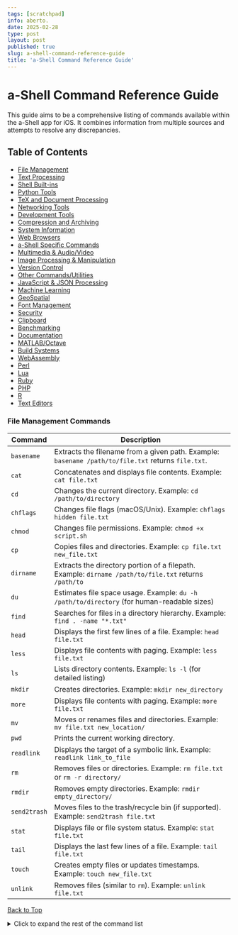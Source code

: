 ```yaml
---
tags: [scratchpad]
info: aberto.
date: 2025-02-28
type: post
layout: post
published: true
slug: a-shell-command-reference-guide
title: 'a-Shell Command Reference Guide'
---
```

# a-Shell Command Reference Guide

This guide aims to be a comprehensive listing of commands available within the a-Shell app for iOS.  It combines information from multiple sources and attempts to resolve any discrepancies.

## Table of Contents

- [File Management](#file-management)
- [Text Processing](#text-processing)
- [Shell Built-ins](#shell-built-ins)
- [Python Tools](#python-tools)
- [TeX and Document Processing](#tex-tools)
- [Networking Tools](#networking-tools)
- [Development Tools](#development-tools)
- [Compression and Archiving](#compression-archiving)
- [System Information](#system-information)
- [Web Browsers](#web-browsers)
- [a-Shell Specific Commands](#a-shell-commands)
- [Multimedia & Audio/Video](#multimedia)
- [Image Processing & Manipulation](#image-processing)
- [Version Control](#version-control)
- [Other Commands/Utilities](#other)
- [JavaScript  & JSON Processing](#javascript-json)
- [Machine Learning](#machine-learning)
- [GeoSpatial](#geospatial)
- [Font Management](#font-management)
- [Security](#security)
- [Clipboard](#clipboard)
- [Benchmarking](#benchmarking)
- [Documentation](#documentation)
- [MATLAB/Octave](#matlab-octave)
- [Build Systems](#build-systems)
- [WebAssembly](#webassembly)
- [Perl](#perl)
- [Lua](#lua)
- [Ruby](#ruby)
- [PHP](#php)
- [R](#r)
- [Text Editors](#text-editors)


### <a name="file-management"></a>File Management Commands

| Command | Description |
|---|---|
| `basename` | Extracts the filename from a given path.  Example: `basename /path/to/file.txt` returns `file.txt`. |
| `cat` | Concatenates and displays file contents. Example: `cat file.txt` |
| `cd` | Changes the current directory. Example: `cd /path/to/directory` |
| `chflags` | Changes file flags (macOS/Unix). Example: `chflags hidden file.txt` |
| `chmod` | Changes file permissions. Example: `chmod +x script.sh` |
| `cp` | Copies files and directories. Example: `cp file.txt new_file.txt` |
| `dirname` | Extracts the directory portion of a filepath. Example: `dirname /path/to/file.txt` returns `/path/to` |
| `du` | Estimates file space usage. Example: `du -h /path/to/directory` (for human-readable sizes) |
| `find` | Searches for files in a directory hierarchy. Example: `find . -name "*.txt"` |
| `head` | Displays the first few lines of a file. Example: `head file.txt` |
| `less` | Displays file contents with paging. Example: `less file.txt` |
| `ls` | Lists directory contents. Example: `ls -l` (for detailed listing) |
| `mkdir` | Creates directories. Example: `mkdir new_directory` |
| `more` | Displays file contents with paging. Example: `more file.txt` |
| `mv` | Moves or renames files and directories. Example: `mv file.txt new_location/` |
| `pwd` | Prints the current working directory. |
| `readlink` | Displays the target of a symbolic link. Example: `readlink link_to_file` |
| `rm` | Removes files or directories. Example: `rm file.txt` or `rm -r directory/` |
| `rmdir` | Removes empty directories. Example: `rmdir empty_directory/` |
| `send2trash` | Moves files to the trash/recycle bin (if supported). Example: `send2trash file.txt` |
| `stat` | Displays file or file system status. Example: `stat file.txt` |
| `tail` | Displays the last few lines of a file. Example: `tail file.txt` |
| `touch` | Creates empty files or updates timestamps. Example: `touch new_file.txt` |
| `unlink` | Removes files (similar to `rm`). Example: `unlink file.txt` |


[Back to Top](#table-of-contents)

<details>
  <summary>Click to expand the rest of the command list</summary>

### <a name="text-processing"></a>Text Processing Commands

| Command | Description |
|---|---|
| `awk` | Pattern-scanning and text-processing language. Example: `awk '{print $1}' file.txt` (prints the first field of each line) |
| `egrep` | Searches for lines matching a regular expression (extended grep). Example: `egrep "pattern" file.txt` |
| `fgrep` | Searches for lines matching a fixed string (fast grep). Example: `fgrep "string" file.txt` |
| `grep` | Searches for lines matching a pattern. Example: `grep "pattern" file.txt` |
| `multimarkdown` | Converts MultiMarkdown to HTML. Example: `multimarkdown file.md > file.html` |
| `piconv` | Converts text encodings. Example: `piconv -f utf-8 -t latin1 file.txt` |
| `sed` | Stream editor for filtering and transforming text. Example: `sed 's/old/new/g' file.txt` (replaces "old" with "new") |
| `sort` | Sorts lines of text files. Example: `sort file.txt` |
| `tr` | Translates or deletes characters. Example: `tr 'a-z' 'A-Z' < file.txt` (converts to uppercase) |
| `uniq` | Removes duplicate lines from sorted input. Example: `sort file.txt | uniq` |
| `wc` | Counts words, lines, and characters in files. Example: `wc file.txt` |
| `wordcloud_cli` | Generates word clouds. Example: `wordcloud_cli --text file.txt --imagefile wordcloud.png` |
| `xargs` | Builds and executes command lines from standard input. Example: `find . -name "*.txt" | xargs grep "pattern"` |


[Back to Top](#table-of-contents)


### <a name="shell-built-ins"></a>Shell Built-ins

| Command | Description |
|---|---|
| `alias` | Creates or displays aliases for commands. Example: `alias la="ls -la"` |
| `apropos` | Searches for commands by keyword in man pages. Example: `apropos search` |
| `bg` | Resumes a suspended job in the background. |
| `call` | Calls a shell function. Example: `call my_function` |
| `clear` | Clears the terminal screen. |
| `command` | Executes a command, bypassing aliases and functions. |
| `echo` | Displays a line of text. Example: `echo "Hello, world!"` |
| `env` | Displays or sets environment variables. Example: `env` or `env MY_VAR=value` |
| `eval` | Evaluates arguments as a shell command. |
| `exec` | Replaces the current shell with a command. |
| `exit` | Exits the current shell. |
| `export` | Sets environment variables. Example: `export MY_VAR=value` |
| `expr` | Evaluates expressions. Example: `expr 5 + 2` |
| `fg` | Brings a background job to the foreground. |
| `getopts` | Parses command-line options. |
| `hash` | Remembers the full path of commands. |
| `help` | Displays help information about commands. Example: `help cd` |
| `history` | Displays command history. |
| `jobs` | Lists active jobs. |
| `kill` | Sends a signal to a process. |
| `printenv` | Prints environment variables. |
| `read` | Reads a line from standard input. |
| `rehash` | Recreates the hash table of commands. |
| `return` | Exits a function. |
| `set` | Sets shell options. |
| `setenv` | Sets environment variables (csh style). |
| `shift` | Shifts positional parameters. |
| `sh` | Bourne shell interpreter. |
| `sleep` | Pauses execution for a specified time. Example: `sleep 5` (pauses for 5 seconds) |
| `source` | Executes a script in the current shell environment. Example: `source my_script.sh` |
| `stty` | Sets terminal characteristics. Example: `stty -echo` (disables echoing input) |
| `tee` | Reads from standard input, writes to standard output and files. Example: `command | tee output.txt` |
| `test` | Evaluates an expression (similar to `[ ]`). |
| `times` | Displays process times. |
| `trap` | Catches signals. |
| `true` | Returns true (exit status 0). |
| `type` | Displays the type of a command. Example: `type ls` |
| `ulimit` | Sets resource limits. |
| `umask` | Sets the default file creation mask. |
| `unalias` | Removes aliases. Example: `unalias la` |
| `unset` | Unsets variables and functions. |
| `unsetenv` | Unsets environment variables. Example: `unsetenv MY_VAR` |
| `wait` | Waits for a process to complete. |
| `whatis` | Displays one-line descriptions of commands. Example: `whatis ls` |


[Back to Top](#table-of-contents)


### <a name="python-tools"></a>Python Tools

| Command | Description |
|---|---|
| `2to3` | Converts Python 2 code to Python 3. Example: `2to3 -w my_script.py` |
| `2to3-3.11` | Converts Python 2 code to Python 3 (targeting Python 3.11). Example: `2to3-3.11 -w my_script.py` |
| `bokeh` | Python interactive visualization library.  Used to create interactive plots and visualizations. |
| `corelist` | Lists core Python packages. |
| `cython` | Optimizing static compiler for Python and the extended Cython programming language.  Used to create C extensions for Python. |
| `cythonize` | Compiles Cython code. Example: `cythonize my_module.pyx` |
| `deactivate` | Deactivates a Python virtual environment. |
| `docutils` | Python Documentation Utilities. Used to process reStructuredText and other documentation formats. |
| `f2py` | Fortran to Python interface generator.  Used to create Python interfaces for Fortran code. |
| `f2py3` | Fortran to Python 3 interface generator. |
| `f2py3.11` | Fortran to Python 3.11 interface generator. |
| `idle3` | Starts the IDLE Python IDE. |
| `idle3.11` | Starts the IDLE Python 3.11 IDE. |
| `import` | Imports a Python module (within scripts). Example: `import math` |
| `ipython` | Starts the IPython interactive shell. |
| `ipython3` | Starts the IPython 3 interactive shell. |
| `isympy` | Starts the SymPy console (symbolic mathematics in Python). |
| `nltk` | Natural Language Toolkit for Python. Used for natural language processing tasks. |
| `pip` | Python package installer. Example: `pip install requests` |
| `pip3` | Python 3 package installer. Example: `pip3 install numpy` |
| `pip3.10` | Python 3.10 package installer. |
| `pip3.11` | Python 3.11 package installer. |
| `pybabel` | Python internationalization library. Used for translating applications. |
| `pybind11-config` | Configuration tool for pybind11 (C++ bindings for Python). |
| `pydoc3` | Python 3 documentation tool. Example: `pydoc3 math` |
| `pydoc3.11` | Python 3.11 documentation tool. |
| `pyftmerge` | Merges font files (Python).  Part of the `fonttools` library. |
| `pyftsubset` | Creates subsets of font files (Python). Part of the `fonttools` library. |
| `pygmentize` | Python syntax highlighter. Used to add syntax highlighting to code snippets. |
| `pyjson5` | Python library for JSON5 (a superset of JSON). |
| `pyproj` | Python library for cartographic projections and coordinate transformations. |
| `python` | Python interpreter. Example: `python my_script.py` |
| `python3` | Python 3 interpreter. Example: `python3 my_script.py` |
| `python3-config` | Python 3 configuration tool.  Used to determine compiler and linker flags for building Python extensions. |
| `python3.11` | Python 3.11 interpreter. |
| `python3.11-config` | Python 3.11 configuration tool. |
| `python3.9` | Python 3.9 interpreter. |
| `qtpy` | Abstraction layer for PyQt and PySide (Qt bindings for Python).  Provides a consistent API for working with different Qt bindings. |
| `tqdm` | Progress bar library for Python.  Used to display progress bars for long-running operations. |
| `versioneer` | Tool for managing versions in Python projects.  Automates versioning tasks. |
| `wheel` | Python wheel builder. Used to create wheel packages for distribution. |


[Back to Top](#table-of-contents)


### <a name="tex-tools"></a>TeX and Document Processing

| Command | Description |
|---|---|
| `amstex` | Compiles LaTeX documents using the AMS-TeX package (provides additional mathematical symbols and formatting). |
| `bibtex` | Formats bibliographies for LaTeX documents. Example: `bibtex my_document.aux` |
| `cslatex` | Compiles LaTeX documents with Czech/Slovak support. |
| `csplain` | Processes TeX documents with Czech/Slovak support. |
| `dvilualatex` | Compiles LaTeX documents using LuaLaTeX and outputs a DVI file. |
| `dviluatex` | Compiles LaTeX documents using LuaTeX and outputs a DVI file. |
| `dvipdfmx` | Converts DVI files to PDF. Example: `dvipdfmx my_document.dvi` |
| `eplain` | Processes TeX documents using the eplain format. |
| `etex` | An extended version of TeX. |
| `euptex` | Processes TeX documents with Japanese support (euptex). |
| `fmtutil` | Generates TeX format files.  Used to create new formats for TeX. |
| `fmtutil-sys` | Generates TeX format files (system-wide). |
| `jadetex` | Processes LaTeX documents using JadeTeX. |
| `kpsewhich` | Locates TeX files. Example: `kpsewhich my_style.sty` |
| `latex` | Compiles LaTeX documents. Example: `latex my_document.tex` |
| `luahbtex` | Processes LaTeX documents using LuaHBTeX. |
| `lualatex` | Processes LaTeX documents using LuaLaTeX. Example: `lualatex my_document.tex` |
| `luatex` | Processes LaTeX documents using LuaTeX. |
| `makeindex` | Generates indexes for LaTeX documents. Example: `makeindex my_document.idx` |
| `mktexfmt` | Creates TeX format files. |
| `mktexlsr` | Creates TeX font map files. |
| `mllatex` | Processes LaTeX documents using MLTeX. |
| `mltex` | Processes TeX documents using MLTeX. |
| `pdfcslatex` | Processes LaTeX documents using pdfcslatex (with Czech/Slovak support) and outputs a PDF file. |
| `pdfcsplain` | Processes TeX documents using pdfcsplain (with Czech/Slovak support) and outputs a PDF file. |
| `pdfetex` | Processes LaTeX documents using pdfeTeX and outputs a PDF file. |
| `pdfjadetex` | Processes LaTeX documents using pdfJadeTeX and outputs a PDF file. |
| `pdflatex` | Processes LaTeX documents using pdfLaTeX and outputs a PDF file. Example: `pdflatex my_document.tex` |
| `pdfmex` | Processes LaTeX documents using pdfmex and outputs a PDF file. |
| `pdftex` | Processes TeX documents using pdfTeX and outputs a PDF file. |
| `pdfxmltex` | Processes LaTeX documents using pdfxmltex and outputs a PDF file. |
| `splain` | Processes TeX documents using splain. |
| `tex` | Processes TeX documents. Example: `tex my_document.tex` |
| `texlua` | Lua interpreter for TeX. |
| `texluac` | Lua compiler for TeX. |
| `texsis` | TeXsis formatting engine. |
| `tlmgr` | TeX Live Manager. Used to manage TeX Live installations. |
| `updmap` | Updates TeX font maps. |
| `updmap-sys` | Updates TeX font maps (system-wide). |
| `uplatex` | Processes LaTeX documents using upLaTeX (with Japanese support). |
| `uptex` | Processes TeX documents using upTeX (with Japanese support). |
| `xdvipdfmx` | Converts DVI files to PDF. |
| `xelatex` | Processes LaTeX documents using XeLaTeX. Example: `xelatex my_document.tex` |
| `xetex` | Processes TeX documents using XeTeX. |
| `xmltex` | Processes TeX documents using xmltex. |


[Back to Top](#table-of-contents)


### <a name="networking-tools"></a>Networking Tools

| Command | Description |
|---|---|
| `curl` | Transfers data with URLs. Supports various protocols (HTTP, FTP, SFTP, etc.). Example: `curl https://www.example.com` |
| `dig` | DNS lookup utility. Example: `dig example.com` |
| `host` | Performs DNS lookups. Example: `host example.com` |
| `httpx` | Modern HTTP client for Python.  Used for making HTTP requests. |
| `ifconfig` | Displays and configures network interfaces. Example: `ifconfig` |
| `nc` | Netcat - network utility for reading/writing data across network connections. Example: `nc -l 8080` (listens on port 8080) |
| `nslookup` | Queries DNS servers. Example: `nslookup example.com` |
| `ping` | Tests network connectivity using ICMP echo requests. Example: `ping example.com` |
| `ping6` | Tests IPv6 network connectivity. Example: `ping6 google.com` |
| `rlogin` | Remote login. Example: `rlogin user@host` |
| `scp` | Securely copies files between hosts. Example: `scp file.txt user@host:/path/to/destination` |
| `sftp` | Secure File Transfer Protocol client. Example: `sftp user@host` |
| `ssh` | Secure Shell client. Example: `ssh user@host` |
| `ssh-add` | Adds SSH keys to the SSH agent. Example: `ssh-add ~/.ssh/id_rsa` |
| `ssh-agent` | SSH agent. Manages SSH keys. |
| `ssh-copy-id` | Copies SSH keys to a remote server. Example: `ssh-copy-id user@host` |
| `ssh-keygen` | Generates SSH keys. Example: `ssh-keygen -t rsa` |
| `telnet` | Telnet client. Example: `telnet host` |
| `whois` | Retrieves domain registration information. Example: `whois example.com` |
| `wol` | Wake-on-LAN tool. Used to wake up computers remotely. |
| `wsdump` | Dumps WebSocket traffic.  Used for debugging WebSocket connections. |


[Back to Top](#table-of-contents)


### <a name="development-tools"></a>Development Tools


| Command | Description |
|---|---|
| `ctags.wasm3` | Generates an index (tags file) of language objects found in source files (compiled to WebAssembly). |
| `clang` | C language compiler. Example: `clang my_program.c -o my_program` |
| `clang++` | C++ compiler. Example: `clang++ my_program.cpp -o my_program` |
| `cygdb` | Debugger for Cython code. |
| `file.wasm3` | Determines file type (compiled to WebAssembly). |
| `ld` | The GNU linker. Example: `ld -o my_program my_object_file.o` |
| `ld.lld` | The LLVM linker. |
| `ld64.lld` | The LLVM linker (64-bit). |
| `lex` | Lexical analyzer generator. Used to create lexers for compilers and interpreters. |
| `link` | Creates hard links between files. Example: `link original_file linked_file` |
| `llc` | LLVM static compiler. |
| `lld` | LLVM linker. |
| `lld-link` | LLVM linker (alternative command). |
| `lli` | LLVM interpreter. |
| `llvm-dis` | LLVM disassembler. |
| `llvm-link` | LLVM linker. |
| `make` | Automates software build processes. Example: `make` |
| `mktemp.wasm3` | Creates temporary files (compiled to WebAssembly). |
| `meson` | Meson build system.  A modern build system for C/C++ and other languages. |
| `opt` | Compiler optimization options (LLVM). |
| `ranlib` | Generates or updates index for static libraries. Example: `ranlib my_library.a` |
| `readtags.wasm3` | Reads ctags output (compiled to WebAssembly). |
| `tree.wasm3` | Displays a tree view of directories (compiled to WebAssembly). |
| `wamr` | WebAssembly runtime. |
| `wasm` | WebAssembly tool. |
| `wasm-ld` | WebAssembly linker. |
| `wasm3` | WebAssembly interpreter. |
| `wasmer` | WebAssembly runtime. |
| `xz.wasm3` | XZ compressor (compiled to WebAssembly). |
| `xzdec.wasm3` | XZ decompressor (compiled to WebAssembly). |

[Back to Top](#table-of-contents)


### <a name="compression-archiving"></a>Compression and Archiving

| Command | Description |
|---|---|
| `ar` | Creates, modifies, and extracts from archives (static libraries). Example: `ar rcs my_library.a object_file1.o object_file2.o` |
| `compress` | Compresses files using Lempel-Ziv coding. Example: `compress file.txt` (creates file.txt.Z) |
| `gunzip` | Decompresses gzip files. Example: `gunzip file.txt.gz` |
| `gzip` | Compresses files using gzip. Example: `gzip file.txt` (creates file.txt.gz) |
| `ptar` | Parallel tar (may offer improved performance for large archives).  Example: `ptar -cvf archive.tar files/` |
| `ptardiff` | Compares tar archives. |
| `ptargrep` | Searches within tar archives. |
| `tar` | Creates and manipulates archive files. Example: `tar -cvf archive.tar file1 file2 directory/` |
| `uncompress` | Decompresses files compressed with `compress`. Example: `uncompress file.txt.Z` |
| `unrar` | Extracts RAR archives. Example: `unrar x archive.rar` |
| `xz` | XZ compression utility. Example: `xz file.txt` (creates file.txt.xz) |
| `z` | Compresses files (same as `compress`). |
| `zip` | Creates zip archives. Example: `zip archive.zip file1 file2 directory/` |
| `zipdetails` | Shows details of zip archives.  Example: `zipdetails archive.zip` |


[Back to Top](#table-of-contents)


### <a name="system-information"></a>System Information

| Command | Description |
|—|—|
| `date` | Displays current date and time. Example: `date` |
| `distro` | Displays Linux distribution information (may not be fully functional on iOS). |
| `id` | Displays user and group IDs. Example: `id` |
| `sw_vers` | Displays macOS software version information (may not be applicable on all iOS versions). |
| `uname` | Displays system information. Example: `uname -a` |
| `uptime` | Displays system uptime. Example: `uptime` |
| `whoami` | Displays current username. Example: `whoami` |


[Back to Top](#table-of-contents)


### <a name=“web-browsers”></a>Web Browsers

| Command | Description |
|—|—|
| `brave` | Opens the Brave web browser (if installed). |
| `firefox` | Opens the Firefox web browser (if installed). |
| `googlechrome` | Opens the Google Chrome web browser (if installed). |
| `opera` | Opens the Opera web browser (if installed). |
| `safari` | Opens the Safari web browser (if installed). |
| `yandexbrowser` | Opens the Yandex browser (if installed). |


[Back to Top](#table-of-contents)


### <a name=“a-shell-commands”></a>a-Shell Specific Commands

| Command | Description |
|—|—|
| `bookmark` | Bookmarks the current directory. Example: `bookmark my_project` |
| `config` | Configures a-Shell settings.  Opens the a-Shell settings interface. |
| `deletemark` | Deletes a bookmark. Example: `deletemark my_project` |
| `downloadFile` | Downloads a file using `curl`. Example: `downloadFile https://www.example.com/file.txt` |
| `downloadFolder` | Downloads a folder/directory. Example: `downloadFolder https://www.example.com/my_folder/` |
| `hideKeyboard` | Hides the on-screen keyboard. |
| `hideToolbar` | Hides the a-Shell toolbar. |
| `internalbrowser` | Opens the internal web browser.  Opens a web browser within the a-Shell app. |
| `isForeground` | Checks if a-Shell is currently in the foreground.  Returns true or false. |
| `jump` | Jumps to a bookmarked directory. Example: `jump my_project` |
| `keepDirectoryAfterShortcut` | Keeps the current directory after running a shortcut.  Prevents the directory from changing after a shortcut execution. |
| `newWindow` | Opens a new a-Shell window. |
| `open` | Opens files or URLs. Example: `open file.txt` or `open https://www.example.com` |
| `openurl` | Opens a URL. Example: `openurl https://www.example.com` |
| `pickFolder` | Opens a file picker to select a folder.  Allows the user to interactively choose a folder. |
| `pkg` | Installs a-Shell packages. Example: `pkg install git` |
| `renamemark` | Renames a bookmark. Example: `renamemark old_name new_name` |
| `showmarks` | Shows saved bookmarks.  Lists all currently saved bookmarks. |
| `showToolbar` | Shows the a-Shell toolbar. |
| `stream` | Streams data to a command.  Pipes data to a command’s standard input. |
| `streamzip` | Streams a zip archive.  Streams the contents of a zip archive to another command. |
| `updateCommands` | Updates a-Shell commands.  Checks for and installs updates to the available commands. |
| `view` | Views files (may open in a default viewer). Example: `view image.jpg` |


[Back to Top](#table-of-contents)


### <a name=“multimedia”></a>Multimedia & Audio/Video

| Command | Description |
|—|—|
| `ffmpeg` | Command-line tool for manipulating video and audio. Example: `ffmpeg -i input.mp4 output.webm` |
| `ffprobe` | Command-line tool to analyze multimedia streams. Example: `ffprobe input.mp4` |
| `play` | Plays media files. Example: `play music.mp3` |


[Back to Top](#table-of-contents)


### <a name=“image-processing”></a>Image Processing & Manipulation

| Command | Description |
|—|—|
| `compare` | Compares two images (ImageMagick). Example: `compare image1.jpg image2.jpg difference.png` |
| `composite` | Combines images (ImageMagick). Example: `composite image1.png image2.png -gravity center output.png` |
| `convert` | Converts images between formats (ImageMagick). Example: `convert image.jpg image.png` |
| `fits2bitmap` | Converts FITS (Flexible Image Transport System) astronomical image files to bitmaps. |
| `fitscheck` | Checks the integrity of FITS files. |
| `fitsdiff` | Compares FITS files. |
| `fitsheader` | Displays the header of a FITS file. |
| `fitsinfo` | Displays information about a FITS file. |
| `identify` | Identifies image properties (ImageMagick). Example: `identify image.jpg` |
| `magick-script` | ImageMagick scripting interface. |
| `mogrify` | Modifies images in-place (ImageMagick). Example: `mogrify -resize 50% image.jpg` |
| `montage` | Creates composite images from multiple images (ImageMagick). Example: `montage image1.jpg image2.jpg image3.jpg output.png` |


[Back to Top](#table-of-contents)


### <a name=“version-control”></a>Version Control

| Command | Description |
|—|—|
| `lg2` | Git-like version control system optimized for size.  Provides basic version control functionality. |


[Back to Top](#table-of-contents)


### <a name=“other”></a>Other Commands/Utilities

| Command | Description |
|—|—|
| `blink` | Makes text blink (may not be supported in all terminals). |
| `cowsay` | Makes a cow say things (ASCII art). Example: `cowsay “Hello”` |
| `dash` | Documentation browser.  Provides access to documentation for various commands and libraries. |
| `ebong` | Purpose unclear (non-standard command). |
| `fonttools` | Python library for manipulating font files.  Used for font processing tasks. |
| `l4p-tmpl` | Purpose unclear (non-standard command). |
| `libnetcfg` | Network configuration library (macOS/Unix). |
| `mandoc` | Formats and displays manual pages. Example: `mandoc manpage.1` |
| `mandocdb` | Creates and manages a manual page database. |
| `mercantile` | Command-line interface for working with map tiles.  Used for geospatial data processing. |
| `samp_hub` | Purpose unclear (non-standard command). |
| `say` | Speaks text aloud (text-to-speech). Example: `say “Hello”` |
| `showtable` | Purpose unclear (non-standard command). |
| `task` | Task management (a-Shell specific?).  May provide task management features within a-Shell. |
| `ttx` | Tool for working with TrueType fonts.  Used for font conversion and manipulation. |
| `volint` | Purpose unclear (non-standard command). |
| `wcslint` | Purpose unclear (non-standard command). |
| `xcode-select` | Manages Xcode installations (macOS).  Used to switch between different Xcode versions. |
| `xxd` | Creates a hex dump of a file. Example: `xxd file.txt` |

[Back to Top](#table-of-contents)

### <a name=“javascript-json”></a>JavaScript & JSON Processing

| Command | Description |
|—|—|
| `jq` | Command-line JSON processor. Example: `jq ‘.name’` data.json (extracts the value of the “name” field) |
| `jsc` | JavaScript interpreter (JavaScriptCore). Example: `jsc my_script.js` |
| `jsc_core` | JavaScriptCore interpreter. |
| `jsi` | JavaScript interpreter. |
| `json_pp` | Pretty-prints JSON data. Example: `echo ‘{“name”:”John”, “age”:30}’ | json_pp` |
| `jsonpointer` | JSON Pointer query tool.  Used to extract specific values from JSON data using JSON Pointers. |
| `jsonschema` | JSON Schema validation tool.  Used to validate JSON data against a JSON Schema. |

[Back to Top](#table-of-contents)


### <a name=“machine-learning”></a>Machine Learning

| Command | Description |
|—|—|
| `jlpm` | Julia package manager (may have limited functionality within a-Shell).  Used to manage Julia packages. |

[Back to Top](#table-of-contents)


### <a name=“geospatial”></a>GeoSpatial

| Command | Description |
|—|—|
| `rio` | Command-line interface for rasterio (geospatial data processing).  Used to process geospatial raster data. |

[Back to Top](#table-of-contents)


### <a name=“font-management”></a>Font Management

| Command | Description |
|—|—|
| `pyftmerge` | Merges font files (Python). Part of the `fonttools` library. |
| `pyftsubset` | Creates subsets of font files (Python). Part of the `fonttools` library. |

[Back to Top](#table-of-contents)


### <a name=“security”></a>Security

| Command | Description |
|—|—|
| `ssh-add` | Adds SSH keys to the SSH agent. |
| `ssh-agent` | SSH agent. |
| `ssh-copy-id` | Copies SSH keys to a remote server. |
| `ssh-keygen` | Generates SSH keys. |

[Back to Top](#table-of-contents)


### <a name=“clipboard”></a>Clipboard

| Command | Description |
|—|—|
| `pbcopy` | Copies data to the system clipboard. Example: `echo “text to copy” | pbcopy` |
| `pbpaste` | Pastes data from the system clipboard. Example: `pbpaste` |

[Back to Top](#table-of-contents)


### <a name=“benchmarking”></a>Benchmarking

| Command | Description |
|—|—|
| `fio` | Flexible I/O tester. Used to benchmark storage performance. |

[Back to Top](#table-of-contents)


### <a name=“documentation”></a>Documentation

| Command | Description |
|---|---|
| `man` | Displays manual pages for commands. Example: `man ls` |
| `perldoc` | Displays Perl documentation. |
| `pydoc3` | Python 3 documentation tool. |
| `pydoc3.11` | Python 3.11 documentation tool. |

[Back to Top](#table-of-contents)


### <a name="matlab-octave"></a>MATLAB/Octave

| Command | Description |
|---|---|
| `mex` | MATLAB executable. |
| `utf8mex` | MATLAB utility for UTF-8 encoding. |

[Back to Top](#table-of-contents)


### <a name="build-systems"></a>Build Systems

| Command | Description |
|---|---|
| `make` | Automates software build processes. |
| `meson` | Meson build system. |

[Back to Top](#table-of-contents)


### <a name="webassembly"></a>WebAssembly

| Command | Description |
|---|---|
| `wamr` | WebAssembly runtime. |
| `wasm` | WebAssembly tool. |
| `wasm-ld` | WebAssembly linker. |
| `wasm3` | WebAssembly interpreter. |
| `wasmer` | WebAssembly runtime. |

[Back to Top](#table-of-contents)


### <a name="perl"></a>Perl

| Command | Description |
|---|---|
| `cpan` | Comprehensive Perl Archive Network (CPAN) module installer. |
| `enc2xs` | Converts encoded Perl scripts to XS. |
| `encguess` | Guesses file encoding (often used with Perl). |
| `h2ph` | Converts C header files to Perl header files. |
| `h2xs` | Converts C header files to Perl extensions. |
| `instmodsh` | Installs Perl modules. |
| `perl` | Perl interpreter. |
| `perl5` | Perl 5 interpreter. |
| `perlbug` | Reports Perl bugs. |
| `perldoc` | Displays Perl documentation. |
| `perlivp` | Perl interactive version pragma. |
| `pl2pm` | Converts Perl libraries to modules. |
| `pod2html` | Converts POD (Plain Old Documentation) to HTML. |
| `prove` | Runs Perl tests. |
| `xsubpp` | Converts XS code to C. |

[Back to Top](#table-of-contents)


### <a name="lua"></a>Lua

| Command | Description |
|---|---|
| `lua` | Lua interpreter. Example: `lua my_script.lua` |
| `luac` | Lua compiler. |

[Back to Top](#table-of-contents)


### <a name="ruby"></a>Ruby (If installed)

| Command | Description |
|---|---|
| `irb` | Interactive Ruby Shell. |
| `rake` | Ruby build tool (similar to Make). |
| `gem` | RubyGems package manager. |
| `ruby` | Ruby interpreter. |

[Back to Top](#table-of-contents)

### <a name="php"></a>PHP (If installed)

| Command | Description |
|---|---|
| `php` | PHP interpreter. |
| `composer` | PHP dependency manager. |

[Back to Top](#table-of-contents)

### <a name="r"></a>R (If installed)

| Command | Description |
|---|---|
| `R` | R interpreter. |

[Back to Top](#table-of-contents)

### <a name="text-editors"></a>Text Editors

| Command | Description |
|---|---|
| `ed` | Line-oriented text editor. |
| `nano` | Text editor (if installed). |
| `pico` | Simple text editor. |
| `vim` | Vim text editor. |

[Back to Top](#table-of-contents)


### <a name="jupyter"></a>Jupyter

| Command | Description |
|---|---|
| `jupyter` | Jupyter command-line interface.  Provides a command-line interface for managing Jupyter notebooks and other Jupyter components. |
| `jupyter-bundlerextension` | Manages Jupyter bundler extensions.  Used to install and manage extensions for Jupyter bundlers. |
| `jupyter-console` | Jupyter console.  Provides a terminal-based console for interacting with Jupyter kernels. |
| `jupyter-contrib` | Jupyter contrib tools.  A collection of community-contributed tools and extensions for Jupyter. |
| `jupyter-dejavu` | Jupyter DejaVu extension.  Provides tools for exploring and visualizing code execution history. |
| `jupyter-events` | Jupyter events tools.  Used to manage and process Jupyter events. |
| `jupyter-execute` | Jupyter execute tools.  Used to execute code in Jupyter notebooks and other Jupyter environments. |
| `jupyter-kernel` | Manages Jupyter kernels.  Used to install, list, and manage Jupyter kernels for different programming languages. |
| `jupyter-kernelspec` | Manages Jupyter kernel specifications.  Used to manage the specifications that define Jupyter kernels. |
| `jupyter-lab` | JupyterLab interface.  Provides a web-based user interface for working with Jupyter notebooks, code, and data. |
| `jupyter-labextension` | Manages JupyterLab extensions.  Used to install and manage extensions for JupyterLab. |
| `jupyter-labhub` | JupyterLab hub tools.  Used to manage and configure JupyterLab hubs. |
| `jupyter-migrate` | Migrates Jupyter notebooks.  Used to migrate notebooks to newer versions of Jupyter. |
| `jupyter-nbclassic` | Jupyter Notebook classic interface.  Provides the classic web-based interface for Jupyter notebooks. |
| `jupyter-nbclassic-bundlerextension` | Manages Jupyter Notebook classic bundler extensions. |
| `jupyter-nbclassic-extension` | Manages Jupyter Notebook classic extensions. |
| `jupyter-nbclassic-serverextension` | Manages Jupyter Notebook classic server extensions. |
| `jupyter-nbconvert` | Converts Jupyter notebooks to other formats (e.g., HTML, PDF, Markdown). Example: `jupyter nbconvert --to html my_notebook.ipynb` |
| `jupyter-nbextension` | Manages Jupyter Notebook extensions.  Used to install and manage extensions for Jupyter Notebook. |
| `jupyter-nbextensions_configurator` | Configures Jupyter Notebook extensions.  Provides a graphical interface for configuring Jupyter Notebook extensions. |
| `jupyter-notebook` | Jupyter Notebook interface.  Starts the Jupyter Notebook server. |
| `jupyter-qtconsole` | Jupyter Qt console.  Provides a Qt-based console for interacting with Jupyter kernels. |
| `jupyter-run` | Runs Jupyter notebooks.  Executes the code in a Jupyter notebook. |
| `jupyter-server` | Jupyter server tools.  Used to manage and configure Jupyter servers. |
| `jupyter-serverextension` | Manages Jupyter server extensions.  Used to install and manage extensions for Jupyter servers. |
| `jupyter-troubleshoot` | Jupyter troubleshooting tools.  Provides tools for troubleshooting Jupyter installations and issues. |
| `jupyter-trust` | Manages trusted Jupyter notebooks.  Used to mark notebooks as trusted to allow execution of potentially unsafe code. |


[Back to Top](#table-of-contents)